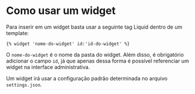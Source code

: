 # Como usar um widget

Para inserir em um widget basta usar a seguinte tag Liquid dentro de um template:

```
{% widget 'nome-do-widget' id:'id-do-widget' %}
```

O `nome-do-widget` é o nome da pasta do widget. Além disso, é obrigatório adicionar o campo `id`, já que apenas dessa forma é possível referenciar um widget na interface administrativa.

Um widget irá usar a configuração padrão determinada no arquivo `settings.json`.